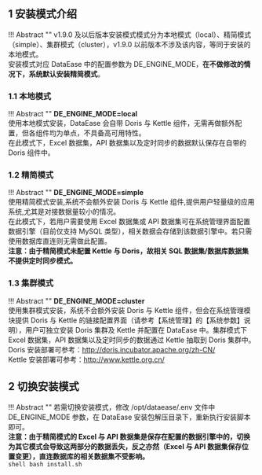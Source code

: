 ## 1 安装模式介绍

!!! Abstract ""
    v1.9.0 及以后版本安装模式模式分为本地模式（local）、精简模式（simple）、集群模式（cluster），v1.9.0 以前版本不涉及该内容，等同于安装的本地模式。  
    安装模式对应 DataEase 中的配置参数为 DE_ENGINE_MODE，**在不做修改的情况下，系统默认安装精简模式**。  
    

### 1.1 本地模式

!!! Abstract ""
    **DE_ENGINE_MODE=local**  
    使用本地模式安装，DataEase 会自带 Doris 与 Kettle 组件，无需再做额外配置，但各组件均为单点，不具备高可用特性。  
    在此模式下，Excel 数据集，API 数据集以及定时同步的数据默认保存在自带的 Doris 组件中。

### 1.2 精简模式

!!! Abstract ""
    **DE_ENGINE_MODE=simple**  
    使用精简模式安装,系统不会额外安装 Doris 与 Kettle 组件,提供用户轻量级的应用系统,尤其是对接数据量较小的情况。  
    在此模式下，若用户需要使用 Excel 数据集或 API 数据集可在系统管理界面配置数据引擎（目前仅支持 MySQL 类型），相关数据会存储到该数据引擎中。若只需使用数据库直连则无需做此配置。  
    **注意：由于精简模式未配置 Kettle 与 Doris，故相关 SQL 数据集/数据库数据集不提供定时同步模式。**
    

### 1.3 集群模式

!!! Abstract ""
    **DE_ENGINE_MODE=cluster**  
    使用集群模式安装，系统不会额外安装 Doris 与 Kettle 组件，但会在系统管理模块提供 Doris 与 Kettle 的链接配置界面（请参考【系统管理】的【系统参数】说明），用户可独立安装 Doris 集群及 Kettle 并配置在 DataEase 中。集群模式下 Excel 数据集，API 数据集以及定时同步的数据通过 Kettle 抽取到 Doris 集群中。  
    Doris 安装部署可参考：http://doris.incubator.apache.org/zh-CN/  
    Kettle 安装部署可参考：http://www.kettle.org.cn/   

## 2 切换安装模式

!!! Abstract ""
    若需切换安装模式，修改 /opt/dataease/.env 文件中 DE_ENGINE_MODE 参数，在 DataEase 安装包解压目录下，重新执行安装脚本即可。  
    **注意：由于精简模式的 Excel 与 API 数据集是保存在配置的数据引擎中的，切换为其它模式会导致这两部分的数据丢失，反之亦然（Excel 与 API 数据集保存位置变更），直连数据库的相关数据集不受影响。**  
    ```shell
    bash install.sh
    ```